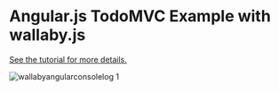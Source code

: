 # Angular.js TodoMVC Example with wallaby.js
[See the tutorial for more details.](http://dm.gl/2015/02/16/wallaby-angular/)

![wallabyangularconsolelog 1](https://cloud.githubusercontent.com/assets/979966/7109893/1f2aa436-e1eb-11e4-8ad3-3e0978487a24.png)

